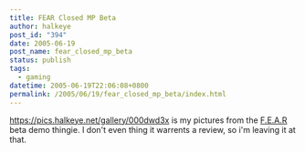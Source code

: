 ```yaml
---
title: FEAR Closed MP Beta
author: halkeye
post_id: "394"
date: 2005-06-19
post_name: fear_closed_mp_beta
status: publish
tags:
  - gaming
datetime: 2005-06-19T22:06:08+0800
permalink: /2005/06/19/fear_closed_mp_beta/index.html
---
```


https://pics.halkeye.net/gallery/000dwd3x is my pictures from the [F.E.A.R](https://web.archive.org/web/20050621014117/http://whatisfear.com:80/us/) beta demo thingie. I don't even thing it warrents a review, so i'm leaving it at that.

